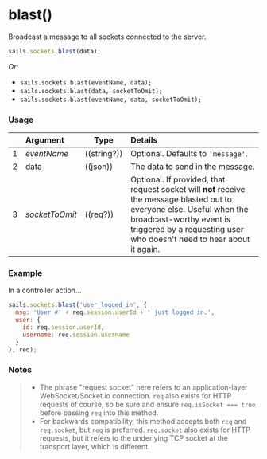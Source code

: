 # blast()

Broadcast a message to all sockets connected to the server.

```javascript
sails.sockets.blast(data);
```

_Or:_
+ `sails.sockets.blast(eventName, data);`
+ `sails.sockets.blast(data, socketToOmit);`
+ `sails.sockets.blast(eventName, data, socketToOmit);`



### Usage

|   |         Argument           | Type                | Details                                                           |
|---|:-------------------------- | ------------------- |:----------------------------------------------------------------- |
| 1 |        _eventName_         | ((string?))         | Optional. Defaults to `'message'`.
| 2 |        data                | ((json))            | The data to send in the message.
| 3 |       _socketToOmit_       | ((req?))            | Optional. If provided, that request socket will **not** receive the message blasted out to everyone else.  Useful when the broadcast-worthy event is triggered by a requesting user who doesn't need to hear about it again.




### Example

In a controller action...

```javascript
sails.sockets.blast('user_logged_in', {
  msg: 'User #' + req.session.userId + ' just logged in.',
  user: {
    id: req.session.userId,
    username: req.session.username
  }
}, req);
```

### Notes
> + The phrase "request socket" here refers to an application-layer WebSocket/Socket.io connection.  `req` also exists for HTTP requests of course, so be sure and ensure `req.isSocket === true` before passing `req` into this method.
> + For backwards compatibility, this method accepts both `req` and `req.socket`, but `req` is preferred.  `req.socket` also exists for HTTP requests, but it refers to the underlying TCP socket at the transport layer, which is different.


<docmeta name="displayName" value="blast()">

